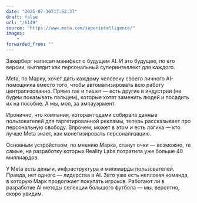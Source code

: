 ```yaml
---
date: "2025-07-30T17:52:37"
draft: false
url: "/6149"
source: "https://www.meta.com/superintelligence/"
images:
    -
forwarded_from: ""
---
```


Закерберг написал манифест о будущем AI. И это будущее, по его версии, выглядит как персональный суперинтеллект для каждого.

Meta, по Марку, хочет дать каждому человеку своего личного AI-помощника вместо того, чтобы автоматизировать всю работу централизованно. Прямо так и пишет — есть другие в индустрии (не будем показывать пальцем), которые хотят заменить людей и посадить их на пособие. А мы, мол, за эмпауэрмент.

Иронично, что компания, которая годами собирала данные пользователей для таргетированной рекламы, теперь рассказывает про персональную свободу. Впрочем, может в этом и есть логика — кто лучше Meta знает, как монетизировать персонализацию.

Основным устройством, по мнению Марка, станут очки — возможно, те самые, на разработку которых Reality Labs потратила уже больше 40 миллиардов.

У Meta есть деньги, инфраструктура и миллиарды пользователей. Правда, нет одного — лидерства в AI. Зато уже есть неплохая команда, в которую Марк продолжает покупать игроков. Работают ли в разработке AI методы селекции большого футбола — мы, вероятно, скоро увидим.
